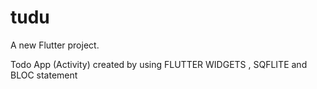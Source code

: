 # tudu

A new Flutter project.

Todo App (Activity) created by using FLUTTER WIDGETS , SQFLITE and BLOC statement 
